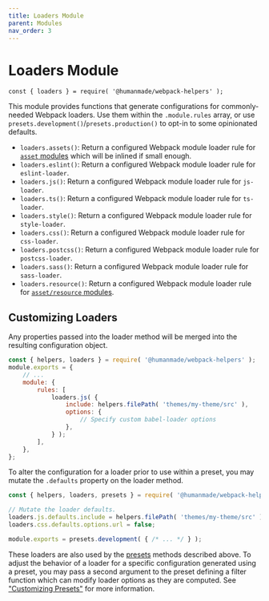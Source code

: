 ```yaml
---
title: Loaders Module
parent: Modules
nav_order: 3
---
```


# Loaders Module

`const { loaders } = require( '@humanmade/webpack-helpers' );`

This module provides functions that generate configurations for commonly-needed Webpack loaders. Use them within the `.module.rules` array, or use `presets.development()`/`presets.production()` to opt-in to some opinionated defaults.

- `loaders.assets()`: Return a configured Webpack module loader rule for [`asset` modules](https://webpack.js.org/guides/asset-modules/#inlining-assets) which will be inlined if small enough.
- `loaders.eslint()`: Return a configured Webpack module loader rule for `eslint-loader`.
- `loaders.js()`: Return a configured Webpack module loader rule for `js-loader`.
- `loaders.ts()`: Return a configured Webpack module loader rule for `ts-loader`.
- `loaders.style()`: Return a configured Webpack module loader rule for `style-loader`.
- `loaders.css()`: Return a configured Webpack module loader rule for `css-loader`.
- `loaders.postcss()`: Return a configured Webpack module loader rule for `postcss-loader`.
- `loaders.sass()`: Return a configured Webpack module loader rule for `sass-loader`.
- `loaders.resource()`: Return a configured Webpack module loader rule for [`asset/resource` modules](https://webpack.js.org/guides/asset-modules/#resource-assets).

## Customizing Loaders

Any properties passed into the loader method will be merged into the resulting configuration object.

```js
const { helpers, loaders } = require( '@humanmade/webpack-helpers' );
module.exports = {
	// ...
	module: {
		rules: [
			loaders.js( {
				include: helpers.filePath( 'themes/my-theme/src' ),
				options: {
					// Specify custom babel-loader options
				},
			} );
		],
	},
};
```

To alter the configuration for a loader prior to use within a preset, you may mutate the `.defaults` property on the loader method.

```js
const { helpers, loaders, presets } = require( '@humanmade/webpack-helpers' );

// Mutate the loader defaults.
loaders.js.defaults.include = helpers.filePath( 'themes/my-theme/src' );
loaders.css.defaults.options.url = false;

module.exports = presets.development( { /* ... */ } );
```

These loaders are also used by the [presets](https://humanmade.github.io/webpack-helpers/modules/presets.html) methods described above. To adjust the behavior of a loader for a specific configuration generated using a preset, you may pass a second argument to the preset defining a filter function which can modify loader options as they are computed. See ["Customizing Presets"](https://humanmade.github.io/webpack-helpers/modules/presets.html#customizing-presets) for more information.
